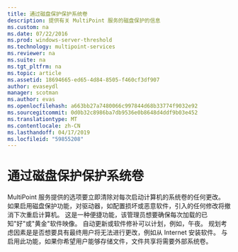 ```yaml
---
title: 通过磁盘保护保护系统卷
description: 提供有关 MultiPoint 服务的磁盘保护的信息
ms.custom: na
ms.date: 07/22/2016
ms.prod: windows-server-threshold
ms.technology: multipoint-services
ms.reviewer: na
ms.suite: na
ms.tgt_pltfrm: na
ms.topic: article
ms.assetid: 18694665-ed65-4d84-8505-f460cf3df907
author: evaseydl
manager: scotman
ms.author: evas
ms.openlocfilehash: a663bb27a7480066c997844d68b33774f9032e92
ms.sourcegitcommit: 0d0b32c8986ba7db9536e0b8648d4ddf9b03e452
ms.translationtype: MT
ms.contentlocale: zh-CN
ms.lasthandoff: 04/17/2019
ms.locfileid: "59855208"
---
```

# <a name="protecting-the-system-volume-with-disk-protection"></a>通过磁盘保护保护系统卷
MultiPoint 服务提供的选项要立即清除对每次启动计算机的系统卷的任何更改。 如果启用磁盘保护功能，对驱动器，如配置损坏或恶意软件，引入的任何修改将撤消下次重启计算机。 这是一种便捷功能，该管理员想要确保每次加载的已知"好"或"黄金"软件映像。 自动更新或软件修补可以计划，例如，午夜。 规划考虑因素是是否想要具有最终用户将无法进行更改，例如从 Internet 安装软件。 与启用此功能，如果你希望用户能够存储文件，文件共享将需要外部系统卷。  
  
